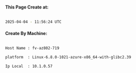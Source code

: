 
   
#### This Page Create at:

```bash

2025-04-04 - 11:56:24 UTC

```

#### Create By Machine:

```bash

Host Name : fv-az802-719

platform  : Linux-6.8.0-1021-azure-x86_64-with-glibc2.39

Ip Local  : 10.1.0.57

```

